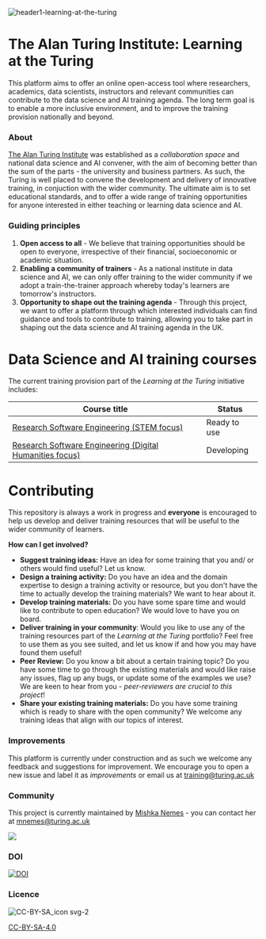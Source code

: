 ![header1-learning-at-the-turing](https://user-images.githubusercontent.com/39628884/118189625-ed29b080-b439-11eb-9daf-45c1c18f18ca.png)

#  The Alan Turing Institute: Learning at the Turing 


This platform aims to offer an online open-access tool where researchers, academics, data scientists, instructors and relevant communities can contribute to the  data science and AI training agenda. The long term goal is to enable a more inclusive environment, and to improve the training provision nationally and beyond.

### About

[The Alan Turing Institute](https://www.turing.ac.uk) was established as a *collaboration space* and national data science and AI convener, with the aim of becoming better than the sum of the parts - the university and business partners. As such, the Turing is well placed to convene the development and delivery of innovative training, in conjuction with the wider community. The ultimate aim is to set educational standards, and to offer a wide range of training opportunities for anyone interested in either teaching or learning data science and AI.

### Guiding principles

1. **Open access to all** - We believe that training opportunities should be open to everyone, irrespective of their financial, socioeconomic or academic situation. 
2. **Enabling a community of trainers** - As a national institute in data science and AI, we can only offer training to the wider community if we adopt a train-the-trainer approach whereby today's learners are tomorrow's instructors. 
3. **Opportunity to shape out the training agenda** - Through this project, we want to offer a platform through which interested individuals can find guidance and tools to contribute to training, allowing you to take part in shaping out the data science and AI training agenda in the UK.


# Data Science and AI training courses 

The current training provision part of the *Learning at the Turing* initiative includes: 

| Course title | Status | 
|--------------|--------|
| [Research Software Engineering (STEM focus)](https://alan-turing-institute.github.io/rsd-engineeringcourse/) | Ready to use |
| [Research Software Engineering (Digital Humanities focus)](https://github.com/alan-turing-institute/DH-RSE-Summer-School) | Developing |


# Contributing

This repository is always a work in progress and **everyone** is encouraged to help us develop and deliver training resources that will be useful to the wider community of learners.

**How can I get involved?**

- **Suggest training ideas:** Have an idea for some training that you and/ or others would find useful? Let us know.
- **Design a training activity:** Do you have an idea and the domain expertise to design a training activity or resource, but you don't have the time to actually develop the training materials? We want to hear about it.
- **Develop training materials:** Do you have some spare time and would like to contribute to open education? We would love to have you on board.
- **Deliver training in your community**: Would you like to use any of the training resources part of the *Learning at the Turing* portfolio? Feel free to use them as you see suited, and let us know if and how you may have found them useful!
- **Peer Review:** Do you know a bit about a certain training topic? Do you have some time to go through the existing materials and would like raise any issues, flag up any bugs, or update some of the examples we use? We are keen to hear from you - *peer-reviewers are crucial to this project*!
- **Share your existing training materials:** Do you have some training which is ready to share with the open community? We welcome any training ideas that align with our topics of interest.

### Improvements

This platform is currently under construction and as such we welcome any feedback and suggestions for improvement. We encourage you to open a new issue and label it as *improvements* or email us at training@turing.ac.uk

### Community

This project is currently maintained by [Mishka Nemes](https://github.com/mishkanemes) - you can contact her at mnemes@turing.ac.uk

<a href = "https://github.com/mishkanemes/learning-at-the-turing/">
  <img src = "https://contrib.rocks/image?repo = mishkanemes/learning-at-the-turing"/>
</a>

### DOI

[![DOI](https://zenodo.org/badge/347910640.svg)](https://zenodo.org/badge/latestdoi/347910640)


### Licence

![CC-BY-SA_icon svg-2](https://user-images.githubusercontent.com/39628884/117810853-cb70d380-b257-11eb-9e3f-02408b832c26.png)


[CC-BY-SA-4.0](https://creativecommons.org/licenses/by-sa/4.0/legalcode)


